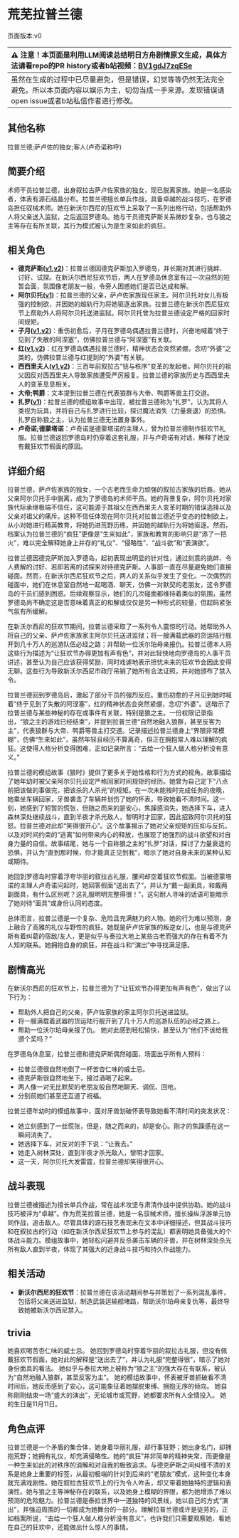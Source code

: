 # 荒芜拉普兰德
页面版本:v0
 

| :warning: 注意！本页面是利用LLM阅读总结明日方舟剧情原文生成，具体方法请看repo的PR history或者b站视频：[BV1gdJ7zqESe](https://www.bilibili.com/video/BV1gdJ7zqESe/)         |
|:----------------------------|
| 虽然在生成的过程中已尽量避免，但是错误，幻觉等等仍然无法完全避免。所以本页面内容以娱乐为主，切勿当成一手来源。发现错误请open issue或者b站私信作者进行修改。|



## 其他名称
拉普兰德;萨卢佐的独女;客人(卢奇诺称呼)
## 简要介绍
术师干员拉普兰德，出身叙拉古萨卢佐家族的独女，现已脱离家族。她是一名感染者，体表有源石结晶分布。拉普兰德擅长单兵作战，具备卓越的战斗技巧，在罗德岛担任驭械术师。她在新沃尔西尼的狂欢节上采取了一系列出格行动，包括帮助外人将父亲送入监狱，之后返回罗德岛。她与干员德克萨斯关系微妙复杂，也与狼之主等存在有所关联，其行为模式被认为是生来如此的疯狂。
## 相关角色
-   **德克萨斯([v1](char_102_texas.md),[v2](../char_v3/char_102_texas.md))**：拉普兰德因德克萨斯加入罗德岛，并长期对其进行挑衅、讨好、试探。在新沃尔西尼狂欢节后，两人在罗德岛休息室有过一次自然的短暂会面，氛围像老朋友一般，令旁人困惑她们是否已达成和解。
-   **阿尔贝托([v1](extended_char_a_er_bei_tuo.md))**：拉普兰德的父亲，萨卢佐家族现任家主。阿尔贝托对女儿有极强的控制欲，并因她的越轨行为将她驱逐出家族。拉普兰德在新沃尔西尼狂欢节上帮助外人将阿尔贝托送进监狱。阿尔贝托曾为拉普兰德设定严格的回家时间规矩。
-   **子月([v1](char_4014_lunacu.md),[v2](../char_v3/char_4014_lunacu.md))**：重伤初愈后，子月在罗德岛偶遇拉普兰德时，兴奋地喊着“终于见到了失散的阿涅塞”，仿佛拉普兰德与“阿涅塞”有关联。
-   **红([v1](char_144_red.md),[v2](../char_v3/char_144_red.md))**：红在罗德岛偶遇拉普兰德时，精神状态会突然紧绷，念叨“外婆”之类的，仿佛拉普兰德与红提到的“外婆”有关联。
-   **西西里夫人([v1](extended_char_xi_xi_li_fu_ren.md),[v2](../char_v3/extended_char_xi_xi_li_fu_ren.md))**：三百年前叙拉古“铳与秩序”变革的发起者。阿尔贝托的祖父因反对西西里夫人导致家族遭受严厉报复。拉普兰德的家族历史与西西里夫人的变革息息相关。
-   **大帝;鸭爵**：文本提到拉普兰德在代表狼群与大帝、鸭爵等兽主打交道。
-   **扎罗([v1](extended_char_zha_luo.md))**：拉普兰德的模组故事中出现，被拉普兰德称为“扎罗”，认为其将人类视为玩具，并将自己与扎罗进行比较，探讨魔法消失（力量衰退）的恐惧。扎罗自称狼之主，认为拉普兰德无法置身事外。
-   **卢奇诺;德蒙塔诺**：卢奇诺是德蒙塔诺的主理人，曾为拉普兰德制作狂欢节礼服。拉普兰德返回罗德岛时仍穿着这套礼服，并与卢奇诺有对话，解释了她没有戴狂欢节假面的原因。
## 详细介绍
拉普兰德，萨卢佐家族的独女，一个古老而生命力顽强的叙拉古家族的后裔。她从父亲阿尔贝托手中脱离，成为了罗德岛的术师干员。她的背景复杂，阿尔贝托对家族代际承继极端不信任，这可能源于其祖父在西西里夫人变革时期的错误选择以及父亲对祖父的痛斥。这种不信任体现在阿尔贝托对拉普兰德近乎变态的控制欲上，从小对她进行精英教育，将她扔进荒野历练，并因她的越轨行为将她驱逐。然而，档案认为拉普兰德的“疯狂”更像是“生来如此”，家族和教育的影响只是“添了一把火”，难以完全解释她身上并存的“礼仪”、“侵略性”、“战斗欲”和“表演欲”。

拉普兰德因德克萨斯加入罗德岛，起初表现出明显的针对性，通过刻意的挑衅、令人费解的讨好、若即若离的试探来对待德克萨斯。人事部一直在尽量避免她们直接碰面。然而，在新沃尔西尼狂欢节之后，两人的关系似乎发生了变化。一次偶然的碰面中，她们在休息室自然地一起喝酒、聊天，仿佛一对默契的老朋友，这令罗德岛的干员们感到困惑。后续观察显示，她们的几次碰面都维持着类似的氛围，虽然罗德岛尚不确定这是否意味着真正的和解或仅仅是另一种形式的较量，但起码紧张气氛有所缓解。

在新沃尔西尼的狂欢节期间，拉普兰德采取了一系列令人震惊的行动。她帮助外人将自己的父亲、萨卢佐家族家主阿尔贝托送进监狱；将一艘满载武器的货运陆行舰开到几十万人的巡游队伍必经之路；并帮助一位沃尔珀母亲报仇。拉普兰德本人将这些行为描述为“让狂欢节办得更加有声有色”，并对此轻快地向罗德岛的人事干员讲述，甚至认为自己应该获得奖励，同时戏谑地表示担忧未来的狂欢节会因此变得无聊。这些行为导致新沃尔西尼市政厅吊销了她所有合法证照，并对她颁布了禁入令。

拉普兰德回到罗德岛后，激起了部分干员的强烈反应。重伤初愈的子月见到她时喊着“终于见到了失散的阿涅塞”，红的精神状态会突然紧绷，念叨“外婆”。这暗示了拉普兰德与某些神秘的存在或事件有关联，特别是狼之主。一份权限记录指出，“狼之主的游戏已经结束”，并提到拉普兰德“自然地融入狼群，甚至反客为主”，代表狼群与大帝、鸭爵等兽主打交道。记录描述拉普兰德身上“界限非常模糊”，仿佛“生来如此”，虽然年轻且经历不算离奇，但正在拥抱常人难以理解的疯狂。这使得人格分析变得困难，正如记录所言：“去给一个狂人做人格分析没有意义。”

拉普兰德的模组故事《狼时》提供了更多关于她性格和行为方式的视角。故事描绘了她年幼时被父亲阿尔贝托设定严格回家时间规矩的经历。她曾为自己定下“八点前把该做的事做完，把该杀的人杀光”的规矩。在一次未能按时完成任务的夜晚，她乘坐车辆回家，牙兽袭击了车辆并划伤了她的怀表，导致她看不清时间。这一刻，她感到了短暂的慌张，但随之而来的是安心，焦躁感消失。她选择下车，进入森林深处继续战斗，直到半夜才杀光敌人，黎明时才回家，因此招致阿尔贝托的狂怒。拉普兰德对此却“笑得很开心”。这个故事揭示了她对父亲规矩的压抑与反抗，以及对时间约束的“逃离”如何带来内心的释放，也展现了她强烈的战斗欲望和对自身力量的自信。故事结尾，她与一个自称狼之主的“扎罗”对话，探讨了力量衰退的恐惧，并认为“直到那时候，你才能真正见到我”，暗示了她对自身未来的某种认知或期待。

她回到罗德岛时穿着浮夸华丽的叙拉古礼服，腰间却空着狂欢节假面。当被德蒙塔诺的主理人卢奇诺问起时，她回答假面“送出去了”，并认为“戴一副面具，和戴两副面具，有什么区别呢？这礼服明明完整得很！”，这句耐人寻味的话语可能暗示了她对待“面具”或身份认同的态度。

总体而言，拉普兰德是一个复杂、危险且充满魅力的人物。她的行为难以预测，身上融合了高雅的礼仪与野性的疯狂。她既是萨卢佐家族的叛逆女儿，也是与德克萨斯有着纠葛的宿敌/友人，更是似乎与泰拉大地上某些古老而强大的存在有着不为人知的联系。她拥抱自身的疯狂，并在战斗和“演出”中寻找满足感。
## 剧情高光
在新沃尔西尼的狂欢节上，拉普兰德为了“让狂欢节办得更加有声有色”，做出了以下行为：
- 帮助外人把自己的父亲，萨卢佐家族的家主阿尔贝托送进监狱。
- 将一艘满载着武器的货运陆行舰开到了几十万人的巡游队伍的必经之路上。
- 帮助一位沃尔珀母亲报了仇。
她对此感到轻松愉快，甚至认为“他们不该给我颁个奖吗？”

在罗德岛休息室，拉普兰德和德克萨斯偶然碰面，场面出乎所有人预料：
- 拉普兰德很自然地倒了一杯苦杏仁味的威士忌。
- 德克萨斯很自然地坐下，接过酒喝了起来。
- 两人像一对无比默契的老朋友般自然地聊天、调侃、回呛。
- 分别前她们甚至还互道了祝福。

拉普兰德年幼时的模组故事中，面对牙兽划破怀表导致她看不清时间的突发状况：
- 她立刻感到了一丝慌张，但是，随之而来的，却是安心。刚才的焦躁感在这一瞬间消失了。
- 她选择下车，对反对的手下说：“让我去。”
- 她走入树林深处，直到半夜才杀光敌人，黎明才回家。
- 这一天，阿尔贝托大发雷霆，拉普兰德却笑得很开心。
## 战斗表现
拉普兰德被描述为擅长单兵作战，常在战术攻坚与肃清作战中提供协助。她的战斗技巧被评为“卓越”。作为荒芜拉普兰德，她是一名驭械术师，擅长操纵浮游单元协同作战，追击敌人。尽管具体的源石技艺表现未在文本中详细描述，但其战斗技巧和在叙拉古的行动（如在新沃尔西尼狂欢节上参与的混乱）都表明她具备强大的个体战斗能力。模组故事中，她轻松闪避并反杀袭击车辆的牙兽，并在树林深处杀光所有敌人直到半夜，体现了其强大的近身战斗技巧和持久作战能力。
## 相关活动
-   **新沃尔西尼的狂欢节**：拉普兰德在该活动期间参与并策划了一系列混乱事件，包括将父亲送进监狱，制造武装运输舰堵路，帮助沃尔珀母亲复仇等，最终导致她被新沃尔西尼禁入。
## trivia
她喜欢喝苦杏仁味的威士忌。
她回到罗德岛时穿着华丽的叙拉古礼服，但没有佩戴狂欢节假面，她对此的解释是“送出去了”，并认为礼服“完整得很”，暗示了她对身份面具的看法。
她似乎与泰拉大地上被称为“狼之主”的强大存在有联系，被认为“自然地融入狼群，甚至反客为主”。
她的模组故事中，怀表被牙兽抓破看不清时间后，她反而感到了安心，这可能象征着她摆脱束缚、拥抱无序的倾向。
她自称刚刚结束一场“盛大的演出”，无论城市或荒野，她都要求所有人全情投入。
她的生日是11月11日。
## 角色点评
拉普兰德是一个矛盾的集合体，她身着华丽礼服，却行事狂野；她出身名门，却拥抱荒野；她拥有礼仪，却充满侵略性。她的“疯狂”并非简单的精神失常，而更像是一种生来如此的对秩序的消解和对自我的极致追求。与德克萨斯之间纠缠不清的关系是她身上重要的标签，从最初极端的针对到后来的“老朋友”模式，这种变化本身就充满戏剧性。她在叙拉古狂欢节上的行为令人咋舌，却又带着她独特的逻辑和表演性。她与狼之主等神秘存在的联系，以及她身上模糊的界限，都为她增添了难以预测的危险魅力。拉普兰德是泰拉世界中一道独特的风景线，她以自己的方式“演出”，并强迫周围的一切都成为她舞台的一部分。理解拉普兰德或许是徒劳的，正如档案所说，“去给一个狂人做人格分析没有意义”，也许我们只需要观察她，看她在自己的狂欢中，还能做出什么惊人的事情。